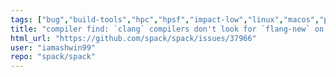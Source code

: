 ```yaml
---
tags: ["bug","build-tools","hpc","hpsf","impact-low","linux","macos","package-manager","python","radiuss","scientific-computing","spack","windows"]
title: "compiler find: `clang` compilers don't look for `flang-new` on Fedora"
html_url: "https://github.com/spack/spack/issues/37966"
user: "iamashwin99"
repo: "spack/spack"
---
```


